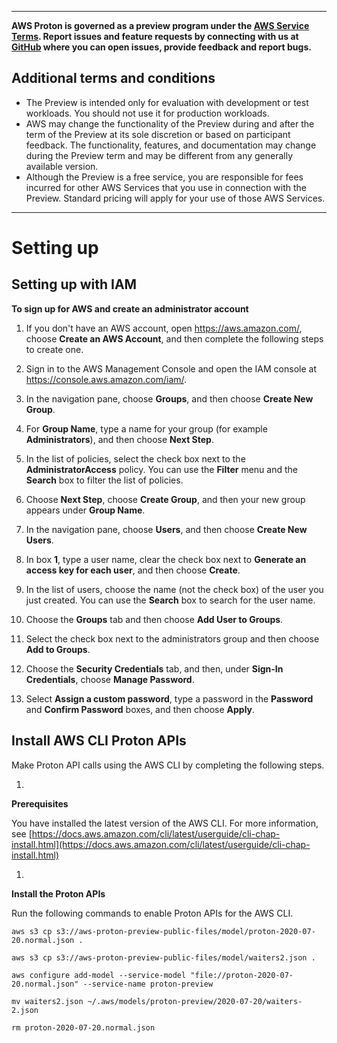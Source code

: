 --------

**AWS Proton is governed as a preview program under the [AWS Service Terms](https://aws.amazon.com/service-terms/)\. Report issues and feature requests by connecting with us at [GitHub](https://github.com/aws/aws-proton-public-roadmap) where you can open issues, provide feedback and report bugs\.**

## Additional terms and conditions<a name="preview-banner"></a>
+ The Preview is intended only for evaluation with development or test workloads\. You should not use it for production workloads\.
+ AWS may change the functionality of the Preview during and after the term of the Preview at its sole discretion or based on participant feedback\. The functionality, features, and documentation may change during the Preview term and may be different from any generally available version\.
+ Although the Preview is a free service, you are responsible for fees incurred for other AWS Services that you use in connection with the Preview\. Standard pricing will apply for your use of those AWS Services\.

--------

# Setting up<a name="getting-started-setting-up"></a>

## Setting up with IAM<a name="getting-setup-iam"></a>

**To sign up for AWS and create an administrator account**

1. If you don't have an AWS account, open [https://aws\.amazon\.com/](https://aws.amazon.com/), choose **Create an AWS Account**, and then complete the following steps to create one\.

1. Sign in to the AWS Management Console and open the IAM console at [https://console\.aws\.amazon\.com/iam/](https://console.aws.amazon.com/iam/)\.

1. In the navigation pane, choose **Groups**, and then choose **Create New Group**\.

1. For **Group Name**, type a name for your group \(for example **Administrators**\), and then choose **Next Step**\.

1. In the list of policies, select the check box next to the **AdministratorAccess** policy\. You can use the **Filter** menu and the **Search** box to filter the list of policies\.

1. Choose **Next Step**, choose **Create Group**, and then your new group appears under **Group Name**\.

1. In the navigation pane, choose **Users**, and then choose **Create New Users**\.

1. In box **1**, type a user name, clear the check box next to **Generate an access key for each user**, and then choose **Create**\.

1. In the list of users, choose the name \(not the check box\) of the user you just created\. You can use the **Search** box to search for the user name\.

1. Choose the **Groups** tab and then choose **Add User to Groups**\.

1. Select the check box next to the administrators group and then choose **Add to Groups**\.

1. Choose the **Security Credentials** tab, and then, under **Sign\-In Credentials**, choose **Manage Password**\.

1. Select **Assign a custom password**, type a password in the **Password** and **Confirm Password** boxes, and then choose **Apply**\.

## Install AWS CLI Proton APIs<a name="setting-up-cli"></a>

Make Proton API calls using the AWS CLI by completing the following steps\.

1. 

**Prerequisites**

   You have installed the latest version of the AWS CLI\. For more information, see [https://docs.aws.amazon.com/cli/latest/userguide/cli-chap-install.html](https://docs.aws.amazon.com/cli/latest/userguide/cli-chap-install.html)

1. 

**Install the Proton APIs**

   Run the following commands to enable Proton APIs for the AWS CLI\. 

   ```
   aws s3 cp s3://aws-proton-preview-public-files/model/proton-2020-07-20.normal.json .
   ```

   ```
   aws s3 cp s3://aws-proton-preview-public-files/model/waiters2.json .
   ```

   ```
   aws configure add-model --service-model "file://proton-2020-07-20.normal.json" --service-name proton-preview
   ```

   ```
   mv waiters2.json ~/.aws/models/proton-preview/2020-07-20/waiters-2.json
   ```

   ```
   rm proton-2020-07-20.normal.json
   ```